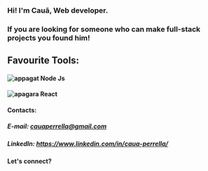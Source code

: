 ### Hi! I'm Cauã, Web developer. 
### If you are looking for someone who can make full-stack projects you found him!

## Favourite Tools:
#### ![appagat](https://user-images.githubusercontent.com/63510686/131593125-cdaed3b3-4c26-4645-b2ce-0583f86a34ff.png) Node Js
#### ![apagara](https://user-images.githubusercontent.com/63510686/131593157-fb972a0d-885a-43c1-821d-59275d817cfe.png) React


#### Contacts:

##### E-mail: cauaperrella@gmail.com
##### LinkedIn: https://www.linkedin.com/in/caua-perrella/

#### Let's connect?
